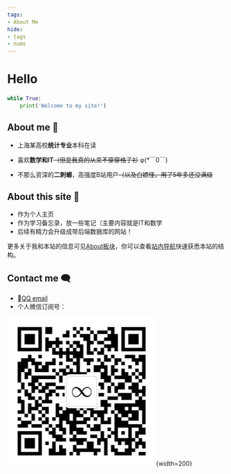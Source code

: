 ```yaml
---
tags: 
- About Me
hide:
- tags
- nums
---
```




# Hello

```python title="ψ(｀∇´)ψ   快问个好"
while True:
	print('Welcome to my site!')
```
## About me 👋
- 上海某高校**统计专业**本科在读
- 喜欢**数学和IT**~~（但是我真的从来不穿穿格子衫~~   φ(*￣0￣)

- 不那么资深的**二刺螈**，高强度B站用户~~（以及白嫖怪，用了5年多还没满级~~

## About this site 👀
- 作为个人主页
- 作为学习备忘录，放一些笔记（主要内容就是IT和数学
- 后续有精力会升级成带后端数据库的网站！

更多关于我和本站的信息可见[About板块](./About)，你可以查看[站内导航](./About/站内导航.md)快速获悉本站的结构。

## Contact me 🗨 

- 🐧[QQ email](mailto:2207854887@qq.com)
- 个人微信订阅号：

![](./assets/images/qrcode.jpg){width=200}




